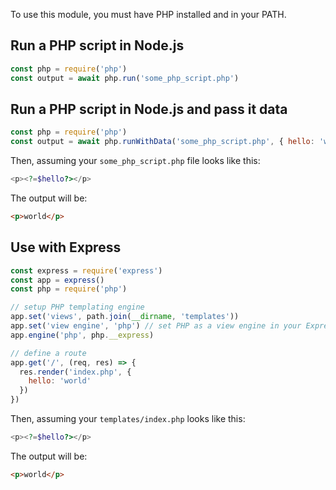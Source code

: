 To use this module, you must have PHP installed and in your PATH.

## Run a PHP script in Node.js

```javascript
const php = require('php')
const output = await php.run('some_php_script.php')
```

## Run a PHP script in Node.js and pass it data

```javascript
const php = require('php')
const output = await php.runWithData('some_php_script.php', { hello: 'world' })
```

Then, assuming your `some_php_script.php` file looks like this:

```php
<p><?=$hello?></p>
```

The output will be:

```html
<p>world</p>
```

## Use with Express

```js
const express = require('express')
const app = express()
const php = require('php')

// setup PHP templating engine
app.set('views', path.join(__dirname, 'templates'))
app.set('view engine', 'php') // set PHP as a view engine in your Express app
app.engine('php', php.__express)

// define a route
app.get('/', (req, res) => {
  res.render('index.php', {
    hello: 'world'
  })
})
```

Then, assuming your `templates/index.php` looks like this:

```php
<p><?=$hello?></p>
```

The output will be:

```html
<p>world</p>
```

